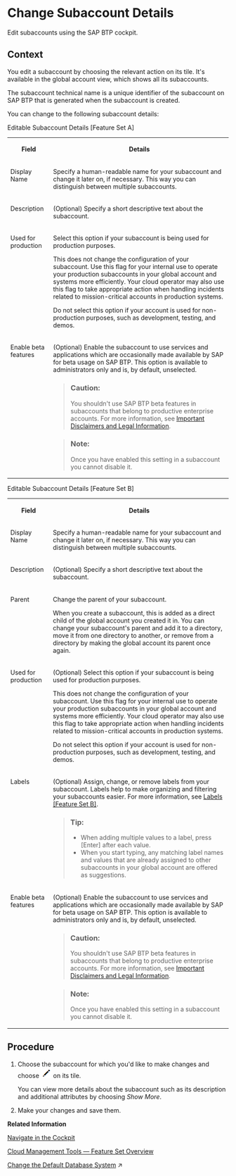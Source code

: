 <!-- loio567d4a84bfdc428f8f3640e07261f73a -->

# Change Subaccount Details

Edit subaccounts using the SAP BTP cockpit.



## Context

You edit a subaccount by choosing the relevant action on its tile. It's available in the global account view, which shows all its subaccounts.

The subaccount technical name is a unique identifier of the subaccount on SAP BTP that is generated when the subaccount is created.

You can change to the following subaccount details:

<a name="loio567d4a84bfdc428f8f3640e07261f73a__table_p5g_kkf_4z"/>Editable Subaccount Details \[Feature Set A\]


<table>
<tr>
<th valign="top">

Field



</th>
<th valign="top">

Details



</th>
</tr>
<tr>
<td valign="top">

Display Name



</td>
<td valign="top">

Specify a human-readable name for your subaccount and change it later on, if necessary. This way you can distinguish between multiple subaccounts.



</td>
</tr>
<tr>
<td valign="top">

Description



</td>
<td valign="top">

\(Optional\) Specify a short descriptive text about the subaccount.



</td>
</tr>
<tr>
<td valign="top">

Used for production



</td>
<td valign="top">

Select this option if your subaccount is being used for production purposes.

This does not change the configuration of your subaccount. Use this flag for your internal use to operate your production subaccounts in your global account and systems more efficiently. Your cloud operator may also use this flag to take appropriate action when handling incidents related to mission-critical accounts in production systems.

Do not select this option if your account is used for non-production purposes, such as development, testing, and demos.



</td>
</tr>
<tr>
<td valign="top">

Enable beta features



</td>
<td valign="top">

\(Optional\) Enable the subaccount to use services and applications which are occasionally made available by SAP for beta usage on SAP BTP. This option is available to administrators only and is, by default, unselected.

> ### Caution:  
> You shouldn't use SAP BTP beta features in subaccounts that belong to productive enterprise accounts. For more information, see [Important Disclaimers and Legal Information](https://help.sap.com/viewer/disclaimer).

> ### Note:  
> Once you have enabled this setting in a subaccount you cannot disable it.



</td>
</tr>
</table>

<a name="loio567d4a84bfdc428f8f3640e07261f73a__table_ljn_yvw_1jb"/>Editable Subaccount Details \[Feature Set B\]


<table>
<tr>
<th valign="top">

Field



</th>
<th valign="top">

Details



</th>
</tr>
<tr>
<td valign="top">

Display Name



</td>
<td valign="top">

Specify a human-readable name for your subaccount and change it later on, if necessary. This way you can distinguish between multiple subaccounts.



</td>
</tr>
<tr>
<td valign="top">

Description



</td>
<td valign="top">

\(Optional\) Specify a short descriptive text about the subaccount.



</td>
</tr>
<tr>
<td valign="top">

Parent



</td>
<td valign="top">

Change the parent of your subaccount.

When you create a subaccount, this is added as a direct child of the global account you created it in. You can change your subaccount's parent and add it to a directory, move it from one directory to another, or remove from a directory by making the global account its parent once again.



</td>
</tr>
<tr>
<td valign="top">

Used for production



</td>
<td valign="top">

\(Optional\) Select this option if your subaccount is being used for production purposes.

This does not change the configuration of your subaccount. Use this flag for your internal use to operate your production subaccounts in your global account and systems more efficiently. Your cloud operator may also use this flag to take appropriate action when handling incidents related to mission-critical accounts in production systems.

Do not select this option if your account is used for non-production purposes, such as development, testing, and demos.



</td>
</tr>
<tr>
<td valign="top">

Labels



</td>
<td valign="top">

\(Optional\) Assign, change, or remove labels from your subaccount. Labels help to make organizing and filtering your subaccounts easier. For more information, see [Labels \[Feature Set B\]](../10-concepts/account-model-8ed4a70.md#loioe8663c08ead648faa673b0d63c5b478e).

> ### Tip:  
> -   When adding multiple values to a label, press [Enter\] after each value.
> -   When you start typing, any matching label names and values that are already assigned to other subaccounts in your global account are offered as suggestions.



</td>
</tr>
<tr>
<td valign="top">

Enable beta features



</td>
<td valign="top">

\(Optional\) Enable the subaccount to use services and applications which are occasionally made available by SAP for beta usage on SAP BTP. This option is available to administrators only and is, by default, unselected.

> ### Caution:  
> You shouldn't use SAP BTP beta features in subaccounts that belong to productive enterprise accounts. For more information, see [Important Disclaimers and Legal Information](https://help.sap.com/viewer/disclaimer).

> ### Note:  
> Once you have enabled this setting in a subaccount you cannot disable it.



</td>
</tr>
</table>



<a name="loio567d4a84bfdc428f8f3640e07261f73a__steps_jgs_mxw_z5"/>

## Procedure

1.  Choose the subaccount for which you'd like to make changes and choose ![](images/Edit_Icon_abfe424.png) on its tile.

    You can view more details about the subaccount such as its description and additional attributes by choosing *Show More*.

2.  Make your changes and save them.


**Related Information**  


[Navigate in the Cockpit](navigate-in-the-cockpit-0874895.md "Learn how to navigate to your global accounts and subaccounts in the SAP BTP cockpit.")



[Cloud Management Tools — Feature Set Overview](../10-concepts/cloud-management-tools-feature-set-overview-caf4e4e.md "Cloud management tools represent the group of technologies designed for managing SAP BTP.")

[Change the Default Database System](https://help.sap.com/viewer/d4790b2de2f4429db6f3dff54e4d7b3a/Cloud/en-US/d531b2dd49904927a0327c9479edd2b7.html "Change the database property, which determines the database in the Neo environment on which an application runs.") :arrow_upper_right:

